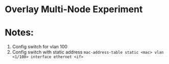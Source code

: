 # Overlay Multi-Node Experiment
# Notes:
1. Config switch for vlan 100
2. Config switch with static address
`mac-address-table static <mac> vlan <1/100> interface ethernet <if>`
